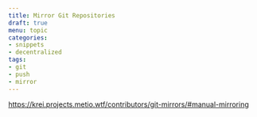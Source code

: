 ```yaml
---
title: Mirror Git Repositories
draft: true
menu: topic
categories:
- snippets
- decentralized
tags:
- git
- push
- mirror
---
```


https://krei.projects.metio.wtf/contributors/git-mirrors/#manual-mirroring
